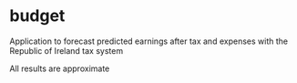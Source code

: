 # budget
Application to forecast predicted earnings after tax and expenses with the Republic of Ireland tax system

All results are approximate

